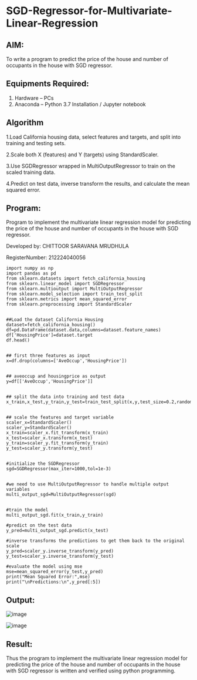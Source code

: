# SGD-Regressor-for-Multivariate-Linear-Regression

## AIM:
To write a program to predict the price of the house and number of occupants in the house with SGD regressor.

## Equipments Required:
1. Hardware – PCs
2. Anaconda – Python 3.7 Installation / Jupyter notebook

## Algorithm

1.Load California housing data, select features and targets, and split into training and testing sets.

2.Scale both X (features) and Y (targets) using StandardScaler.

3.Use SGDRegressor wrapped in MultiOutputRegressor to train on the scaled training data.

4.Predict on test data, inverse transform the results, and calculate the mean squared error.


## Program:


Program to implement the multivariate linear regression model for predicting the price of the house and number of occupants in the house with SGD regressor.

Developed by: CHITTOOR SARAVANA MRUDHULA

RegisterNumber:  212224040056

```
import numpy as np
import pandas as pd
from sklearn.datasets import fetch_california_housing
from sklearn.linear_model import SGDRegressor
from sklearn.multioutput import MultiOutputRegressor
from sklearn.model_selection import train_test_split
from sklearn.metrics import mean_squared_error
from sklearn.preprocessing import StandardScaler


##Load the dataset California Housing
dataset=fetch_california_housing()
df=pd.DataFrame(dataset.data,columns=dataset.feature_names)
df['HousingPrice']=dataset.target
df.head()


## first three features as input
x=df.drop(columns=['AveOccup','HousingPrice'])


## aveoccup and housingprice as output
y=df[['AveOccup','HousingPrice']]


## split the data into training and test data
x_train,x_test,y_train,y_test=train_test_split(x,y,test_size=0.2,random_state=42)


## scale the features and target variable
scaler_x=StandardScaler()
scaler_y=StandardScaler()
x_train=scaler_x.fit_transform(x_train)
x_test=scaler_x.transform(x_test)
y_train=scaler_y.fit_transform(y_train)
y_test=scaler_y.transform(y_test)


#initialize the SGDRegressor
sgd=SGDRegressor(max_iter=1000,tol=1e-3)


#we need to use MultiOutputRegressor to handle multiple output variables
multi_output_sgd=MultiOutputRegressor(sgd)


#train the model
multi_output_sgd.fit(x_train,y_train)

#predict on the test data
y_pred=multi_output_sgd.predict(x_test)

#inverse transforms the predictions to get them back to the original scale
y_pred=scaler_y.inverse_transform(y_pred)
y_test=scaler_y.inverse_transform(y_test)

#evaluate the model using mse
mse=mean_squared_error(y_test,y_pred)
print("Mean Squared Error:",mse)
print("\nPredictions:\n",y_pred[:5])

```



## Output:

![image](https://github.com/user-attachments/assets/ff6d9aa8-c782-4195-b185-e05be721fa27)

![image](https://github.com/user-attachments/assets/73638828-a9d0-4546-9807-2d15fdeeda1d)




## Result:
Thus the program to implement the multivariate linear regression model for predicting the price of the house and number of occupants in the house with SGD regressor is written and verified using python programming.
